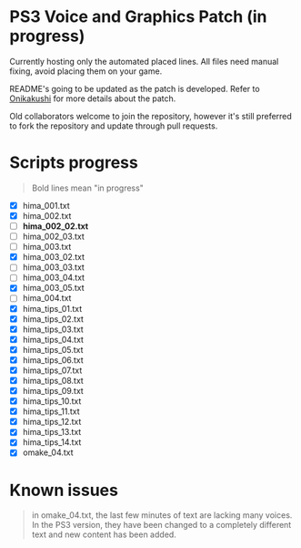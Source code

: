 # PS3 Voice and Graphics Patch (in progress)

Currently hosting only the automated placed lines. All files need manual fixing, avoid placing them on your game.

README's going to be updated as the patch is developed. Refer to [Onikakushi](https://github.com/higurashi-mod/onikakushi) for more details about the patch.

Old collaborators welcome to join the repository, however it's still preferred to fork the repository and update through pull requests.

# Scripts progress

>Bold lines mean "in progress"

- [x] hima_001.txt
- [x] hima_002.txt
- [ ] **hima_002_02.txt**
- [ ] hima_002_03.txt
- [ ] hima_003.txt
- [x] hima_003_02.txt
- [ ] hima_003_03.txt
- [ ] hima_003_04.txt
- [x] hima_003_05.txt
- [ ] hima_004.txt
- [x] hima_tips_01.txt
- [x] hima_tips_02.txt
- [x] hima_tips_03.txt
- [x] hima_tips_04.txt
- [x] hima_tips_05.txt
- [x] hima_tips_06.txt
- [x] hima_tips_07.txt
- [x] hima_tips_08.txt
- [x] hima_tips_09.txt
- [x] hima_tips_10.txt
- [x] hima_tips_11.txt
- [x] hima_tips_12.txt
- [x] hima_tips_13.txt
- [x] hima_tips_14.txt
- [x] omake_04.txt

# Known issues

> in omake_04.txt, the last few minutes of text are lacking many voices. In the PS3 version, they have been changed to a completely different text and new content has been added.